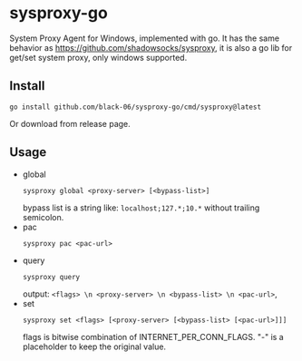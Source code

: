 # sysproxy-go

System Proxy Agent for Windows, implemented with go.
It has the same behavior as https://github.com/shadowsocks/sysproxy, it is also a go lib for get/set system proxy, only
windows supported.

## Install

```shell
go install github.com/black-06/sysproxy-go/cmd/sysproxy@latest
```

Or download from release page.

## Usage

- global
  ```shell
  sysproxy global <proxy-server> [<bypass-list>]
  ```
  bypass list is a string like: `localhost;127.*;10.*` without trailing semicolon.
- pac
  ```shell
  sysproxy pac <pac-url>
  ```
- query
  ```shell
  sysproxy query
  ```
  output: `<flags> \n <proxy-server> \n <bypass-list> \n <pac-url>`, 
- set
  ```shell
  sysproxy set <flags> [<proxy-server> [<bypass-list> [<pac-url>]]]
  ```
  flags is bitwise combination of INTERNET_PER_CONN_FLAGS.
  "-" is a placeholder to keep the original value.
